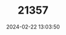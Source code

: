 ---
title: "21357"
category: "Neotamias durangae"
draft: false
date: 2024-02-22 13:03:50
languages:
  English: ["Durango Chipmunk"]
---